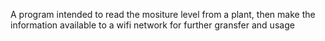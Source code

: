 A program intended to read the mositure level from a plant, then make the information available to a wifi network for further gransfer and usage
